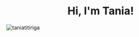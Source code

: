 <h1 align="center">Hi, I'm Tania!</h1>

<p><img align="center" src="https://github-readme-stats.vercel.app/api/top-langs?username=taniatitiriga&show_icons=true&locale=en&layout=compact&theme=dark&cache_seconds=3600" alt="taniatitiriga"/></p>
